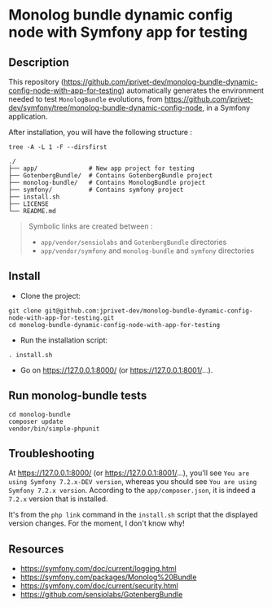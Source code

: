 # Monolog bundle dynamic config node with Symfony app for testing

## Description

This repository (https://github.com/jprivet-dev/monolog-bundle-dynamic-config-node-with-app-for-testing) automatically generates the environment needed to test `MonologBundle` evolutions, from https://github.com/jprivet-dev/symfony/tree/monolog-bundle-dynamic-config-node, in a Symfony application.

After installation, you will have the following structure :

```
tree -A -L 1 -F --dirsfirst

./
├── app/              # New app project for testing
├── GotenbergBundle/  # Contains GotenbergBundle project
├── monolog-bundle/   # Contains MonologBundle project
├── symfony/          # Contains symfony project
├── install.sh
├── LICENSE
└── README.md
```

> Symbolic links are created between :
> - `app/vendor/sensiolabs` and `GotenbergBundle` directories
> - `app/vendor/symfony` and `monolog-bundle` and `symfony` directories

## Install

- Clone the project:

```shell
git clone git@github.com:jprivet-dev/monolog-bundle-dynamic-config-node-with-app-for-testing.git
cd monolog-bundle-dynamic-config-node-with-app-for-testing
```

- Run the installation script:

```shell
. install.sh
```

- Go on https://127.0.0.1:8000/ (or https://127.0.0.1:8001/...).

## Run monolog-bundle tests

```shell
cd monolog-bundle
composer update
vendor/bin/simple-phpunit
```

## Troubleshooting

At https://127.0.0.1:8000/ (or https://127.0.0.1:8001/...), you'll see `You are using Symfony 7.2.x-DEV version`, whereas you should see `You are using Symfony 7.2.x version`. According to the `app/composer.json`, it is indeed a `7.2.x` version that is installed.

It's from the `php link` command in the `install.sh` script that the displayed version changes. For the moment, I don't know why!

## Resources

- https://symfony.com/doc/current/logging.html
- https://symfony.com/packages/Monolog%20Bundle
- https://symfony.com/doc/current/security.html
- https://github.com/sensiolabs/GotenbergBundle
